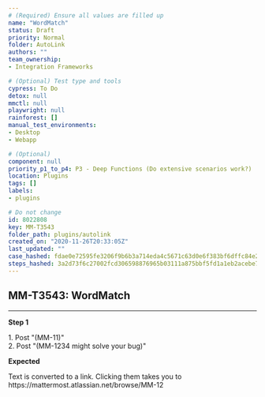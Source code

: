 ```yaml
---
# (Required) Ensure all values are filled up
name: "WordMatch"
status: Draft
priority: Normal
folder: AutoLink
authors: ""
team_ownership: 
- Integration Frameworks

# (Optional) Test type and tools
cypress: To Do
detox: null
mmctl: null
playwright: null
rainforest: []
manual_test_environments: 
- Desktop
- Webapp

# (Optional)
component: null
priority_p1_to_p4: P3 - Deep Functions (Do extensive scenarios work?)
location: Plugins
tags: []
labels: 
- plugins

# Do not change
id: 8022808
key: MM-T3543
folder_path: plugins/autolink
created_on: "2020-11-26T20:33:05Z"
last_updated: ""
case_hashed: fdae0e72595fe3206f9b6b3a714eda4c5671c63d0e6f383bf6dffc84e21b61cf9ca3754feb9ea497a45b7bec32d0f314
steps_hashed: 3a2d73f6c27002fcd306598876965b03111a875bbf5fd1a1eb2acebe7350ab96212bb30911e519e6d0a94862d9ed1948
---
```


## MM-T3543: WordMatch

---

**Step 1**

1\. Post "(MM-11)"\
2\. Post "(MM-1234 might solve your bug)"

**Expected**

Text is converted to a link. Clicking them takes you to https\://mattermost.atlassian.net/browse/MM-12
